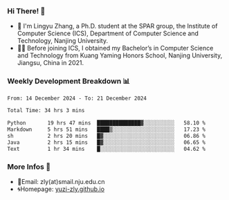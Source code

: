 ### Hi There! 👋 
- 🐳 I'm Lingyu Zhang, a Ph.D. student at the SPAR group, the Institute of Computer Science (ICS), Department of Computer Science and Technology, Nanjing University.
- 🧑‍🎓 Before joining ICS, I obtained my Bachelor’s in Computer Science and Technology from Kuang Yaming Honors School, Nanjing University, Jiangsu, China in 2021.

### Weekly Development Breakdown :bar_chart:

<!--START_SECTION:waka-->

```txt
From: 14 December 2024 - To: 21 December 2024

Total Time: 34 hrs 3 mins

Python       19 hrs 47 mins  ██████████████▓░░░░░░░░░░   58.10 %
Markdown     5 hrs 51 mins   ████▒░░░░░░░░░░░░░░░░░░░░   17.23 %
sh           2 hrs 20 mins   █▓░░░░░░░░░░░░░░░░░░░░░░░   06.86 %
Java         2 hrs 15 mins   █▓░░░░░░░░░░░░░░░░░░░░░░░   06.65 %
Text         1 hr 34 mins    █░░░░░░░░░░░░░░░░░░░░░░░░   04.62 %
```

<!--END_SECTION:waka-->

<!--
### Github Contributions :octocat:

![](https://raw.githubusercontent.com/yuzi-zly/yuzi-zly/output/github-contribution-grid-snake.svg)              
-->

### More Infos 📖

- 📧Email: zly(at)smail.nju.edu.cn
- 🌀Homepage: [yuzi-zly.github.io](https://yuzi-zly.github.io/)
